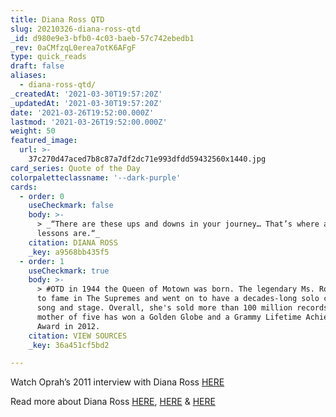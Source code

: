 ```yaml
---
title: Diana Ross QTD
slug: 20210326-diana-ross-qtd
_id: d980e9e3-bfb0-4c03-baeb-57c742ebedb1
_rev: 0aCMfzqL0erea7otK6AFgF
type: quick_reads
draft: false
aliases:
  - diana-ross-qtd/
_createdAt: '2021-03-30T19:57:20Z'
_updatedAt: '2021-03-30T19:57:20Z'
date: '2021-03-26T19:52:00.000Z'
lastmod: '2021-03-26T19:52:00.000Z'
weight: 50
featured_image:
  url: >-
    37c270d47aced7b8c87a7df2dc71e993dfdd59432560x1440.jpg
card_series: Quote of the Day
colorpaletteclassname: '--dark-purple'
cards:
  - order: 0
    useCheckmark: false
    body: >-
      > _“There are these ups and downs in your journey… That’s where all of the
      lessons are.“_
    citation: DIANA ROSS
    _key: a9568bb435f5
  - order: 1
    useCheckmark: true
    body: >-
      > #OTD in 1944 the Queen of Motown was born. The legendary Ms. Ross rose
      to fame in The Supremes and went on to have a decades-long solo career in
      song and stage. Overall, she's sold more than 100 million records. The
      mother of five has won a Golden Globe and a Grammy Lifetime Achievement
      Award in 2012.
    citation: VIEW SOURCES
    _key: 36a451cf5bd2

---
```

Watch Oprah’s 2011 interview with Diana Ross [HERE](https://youtu.be/kNW2x9i71Uc)

Read more about Diana Ross [HERE](https://detroithistorical.org/learn/encyclopedia-of-detroit/ross-diana), [HERE](https://www.grammy.com/grammys/artists/diana-ross/15248) & [HERE](https://classic.motown.com/artist/diana-ross/)